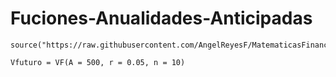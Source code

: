 # Fuciones-Anualidades-Anticipadas

```
source("https://raw.githubusercontent.com/AngelReyesF/MatematicasFinancieras/refs/heads/main/FormulasInteresSimple.R")
```

```
Vfuturo = VF(A = 500, r = 0.05, n = 10)
```
